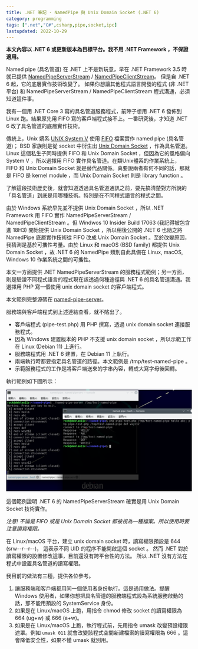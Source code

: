 ```yaml
---
title: .NET 筆記 - NamedPipe 與 Unix Domain Socket (.NET 6)
category: programming
tags: [".net","C#",csharp,pipe,socket,ipc]
lastupdated: 2022-10-29
---
```


**本文內容以 .NET 6 或更新版本為目標平台。我不用 .NET Framework ，不保證適用。**

Named pipe (具名管道) 在 .NET 上不是新玩意，早在 .NET Framework 3.5 時就已提供 [NamedPipeServerStream](https://learn.microsoft.com/zh-tw/dotnet/api/system.io.pipes.namedpipeserverstream) / [NamedPipeClientStream](https://learn.microsoft.com/zh-tw/dotnet/api/system.io.pipes.namedpipeclientstream)。
但是自 .NET 6 起，它的底層實作技術改變了。
如果你想讓其他程式語言開發的程式 (非 .NET 平台) 和 NamedPipeServerStream / NamedPipeClientStream 程式溝通，必須知道這件事。

我有一個用 .NET Core 3 寫的具名管道服務程式，前陣子想用 .NET 6 發佈到 Linux 跑。結果原先用 FIFO 寫的客戶端程式接不上。一番研究後，才知道 .NET 6 改了具名管道的底層實作技術。

<!--more-->

傳統上，Unix 嫡系 [UNIX System V](https://zh.wikipedia.org/wiki/UNIX_System_V) 使用 [FIFO](https://man7.org/linux/man-pages/man7/fifo.7.html) 檔案實作 named pipe (具名管道)；
BSD 家族則是從 socket 中衍生出 [Unix Domain Socket](https://en.wikipedia.org/wiki/Unix_domain_socket) ，作為具名管道。Linux 這個私生子同時提供 FIFO 和 Unix Domain Socket ，但因為它的風格偏向 System V ，所以選擇用 FIFO 實作具名管道。在類Unix體系的作業系統上， FIFO 和 Unix Domain Socket 就是替代品關係。真要說兩者有何不同的話，那就是 FIFO 是 kernel module ，而 Unix Domain Socket 則是 library function 。

了解這段技術歷史後，就會知道透過具名管道通訊之前，要先搞清楚對方所說的「具名管道」到底是用哪種技術。特別是在不同程式語言的程式之間。

由於 Windows 系統早先並不提供 Unix Domain Socket ，所以 .NET Framework 用 FIFO 實作 NamedPipeServerStream / NamedPipeClientStream 。但 Windwos 10 Insider Build 17063 (我記得被包含進 18H3) 開始提供 Unix Domain Socket ，所以稍後公開的 .NET 6 也隨之將 NamedPipe 底層實作技術從 FIFO 改成 Unix Domain Socket 。至於改變原因，我猜測是基於可攜性考量。由於 Linux 和 macOS (BSD family) 都提供 Unix Domain Socket ，故 .NET 6 的 NamedPipe 類別自此具備在 Linux, macOS, Windows 10 作業系統之間的可攜性。

本文一方面提供 .NET NamedPipeServerStream 的服務程式範例；另一方面，則是驗證不同程式語言的程式現在該透過何種途徑與 .NET 6 的具名管道溝通。我選擇用 PHP 寫一個使用 unix domain socket 的客戶端程式。

本文範例完整源碼在 [named-pipe-server](https://github.com/shirock/rocksources/tree/master/dotnet-core-example/named-pipe-server)。

服務端與客戶端程式到上述連結查看，就不貼出了。

* 客戶端程式 (pipe-test.php) 用 PHP 撰寫，透過 unix domain socket 連接服務程式。
* 因為 Windows 建置版本的 PHP 不支援 unix domain socket ，所以示範工作在 Linux (Debian 11) 上進行。
* 服務端程式用 .NET 6 建置，在 Debian 11 上執行。
* 兩端執行時都要指定具名管道的路徑。本文範例是 /tmp/test-named-pipe 。
* 示範服務程式的工作是將客戶端送來的字串內容，轉成大寫字母後回轉。

執行範例如下圖所示：

![具名管道服務端與客戶端通訊範例圖](https://github.com/shirock/rocksources/raw/master/dotnet-core-example/named-pipe-server/snapshot.png)

這個範例證明 .NET 6 的 NamedPipeServerStream 確實是用 Unix Domain Socket 技術實作。

*注意! 不論是 FIFO 或是 Unix Domain Socket 都被視為一種檔案。所以使用時要注意讀寫權限。*

在 Linux/macOS 平台，建立 unix domain socket 時，讀寫權限預設是 644 (srw--r--r--)，
這表示不同 UID 的程序不能開啟這個 socket 。
然而 .NET 對於讀寫權限的設置修改這事，目前還沒有跨平台性的方法。
所以 .NET 沒有方法在程式中設置具名管道的讀寫權限。

我目前的做法有三種，提供各位參考。

1. 讓服務端和客戶端都用同一個使用者身份執行。這是通用做法。提醒 Windows 使用者，如果你想把具名管道的服務端程式設為系統服務啟動的話，那不能用預設的 SystemService 身份。
2. 如果是在 Linux/macOS 上跑，用指令 chmod 修改 socket 的讀寫權限為 664 (ug+w) 或 666 (a+w)。
3. 如果是在 Linux/macOS 上跑，執行程式前，先用指令 umask 改變預設權限遮罩。例如 `umask 011` 就會改變該程式空間新建檔案的讀寫權限為 666 。這會降低安全性，如果不懂 umask 就別用。
